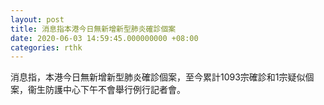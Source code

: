 ```yaml
---
layout: post
title: 消息指本港今日無新增新型肺炎確診個案
date: 2020-06-03 14:59:45.000000000 +08:00
categories: rthk
---
```


消息指，本港今日無新增新型肺炎確診個案，至今累計1093宗確診和1宗疑似個案，衞生防護中心下午不會舉行例行記者會。
